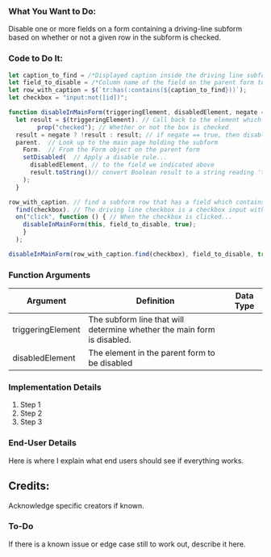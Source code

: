 ### What You Want to Do:

Disable one or more fields on a form containing a driving-line subform based on whether or not a given row in the subform is checked.

### Code to Do It:
```javascript
let caption_to_find = /*Displayed caption inside the driving line subform, can be a portion of the whole caption*/;
let field_to_disable = /*Column name of the field on the parent form to disable*/;
let row_with_caption = $(`tr:has(:contains(${caption_to_find}))`);
let checkbox = "input:not([id])";

function disableInMainForm(triggeringElement, disabledElement, negate = false) {
  let result = $(triggeringElement). // Call back to the element which owns this on click listener
        prop("checked"); // Whether or not the box is checked
  result = negate ? !result : result; // if negate == true, then disable if the row is unchecked and disable if checked
  parent.  // Look up to the main page holding the subform
    Form.  // From the Form object on the parent form
    setDisabled(  // Apply a disable rule...
      disabledElement, // to the field we indicated above
      result.toString()// convert Boolean result to a string reading 'true' or 'false'
    );
  }

row_with_caption. // find a subform row that has a field which contains the displayed text we want to find
  find(checkbox). // The driving line checkbox is a checkbox input without an ID value
  on("click", function () { // When the checkbox is clicked...
    disableInMainForm(this, field_to_disable, true);
    }
  );

disableInMainForm(row_with_caption.find(checkbox), field_to_disable, true);
```
### Function Arguments
|Argument       |Definition |Data Type|
|---            |---        |---      |
|triggeringElement |The subform line that will determine whether the main form is disabled.|
|disabledElement|The element in the parent form to be disabled|


### Implementation Details
1. Step 1
2. Step 2
3. Step 3

### End-User Details
Here is where I explain what end users should see if everything works.

## Credits:
Acknowledge specific creators if known.

### To-Do
If there is a known issue or edge case still to work out, describe it here.
